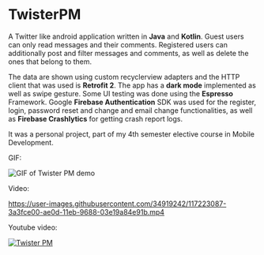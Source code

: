 # TwisterPM
A Twitter like android application written in **Java** and **Kotlin**.
Guest users can only read messages and their comments. Registered users can additionally post and filter messages and comments, as well as delete the ones that belong to them.

The data are shown using custom recyclerview adapters and the HTTP client that was used is **Retrofit 2**.
The app has a **dark mode** implemented as well as swipe gesture. Some UI testing was done using the **Espresso** Framework.
Google **Firebase Authentication** SDK was used for the register, login, password reset and change and email change functionalities, as well as **Firebase Crashlytics** for getting crash report logs.

It was a personal project, part of my 4th semester elective course in Mobile Development.

GIF:

![GIF of Twister PM demo](https://github.com/kkremizas/twister-pm/blob/master/twister-demo.gif)

Video:

https://user-images.githubusercontent.com/34919242/117223087-3a3fce00-ae0d-11eb-9688-03e19a84e91b.mp4

Youtube video:

[![Twister PM](http://img.youtube.com/vi/OXNtWyX8Hso/0.jpg)](http://www.youtube.com/watch?v=OXNtWyX8Hso "Twister PM")

